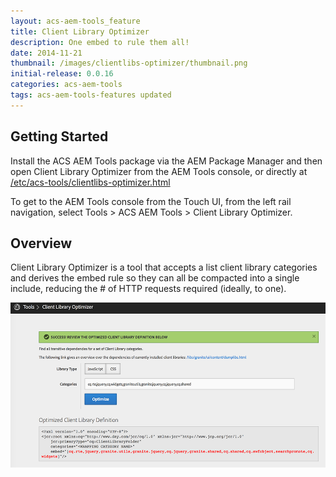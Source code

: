```yaml
---
layout: acs-aem-tools_feature
title: Client Library Optimizer
description: One embed to rule them all!
date: 2014-11-21
thumbnail: /images/clientlibs-optimizer/thumbnail.png
initial-release: 0.0.16
categories: acs-aem-tools
tags: acs-aem-tools-features updated
---
```


## Getting Started


Install the ACS AEM Tools package via the AEM Package Manager and then open Client Library Optimizer from the AEM Tools console, or directly at [/etc/acs-tools/clientlibs-optimizer.html](http://localhost:4502/etc/acs-tools/clientlibs-optimizer.html)

To get to the AEM Tools console from the Touch UI, from the left rail navigation, select Tools > ACS AEM Tools > Client Library Optimizer.

## Overview

Client Library Optimizer is a tool that accepts a list client library categories and derives the embed rule so they can all be compacted into a single include, reducing the # of HTTP requests required (ideally, to one).

![Clientlibs Optimizer](/acs-aem-tools/images/clientlibs-optimizer/screenshot.png)

